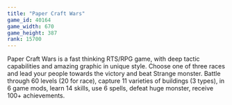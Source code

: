```yaml
---
title: "Paper Craft Wars"
game_id: 40164
game_width: 670
game_height: 387
rank: 15700
---
```

Paper Craft Wars is a fast thinking RTS/RPG game, with deep tactic capabilities and amazing graphic in unique style. Choose one of three races and lead your people towards the victory and beat Strange monster. Battle through 60 levels (20 for race), capture 11 varieties of buildings (3 types), in 6 game mods, learn 14 skills, use 6 spells, defeat huge monster, receive 100+ achievements.